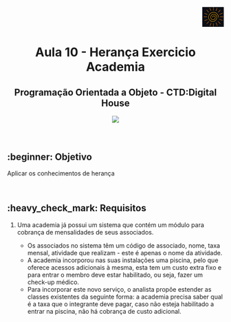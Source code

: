 <div align="right"> <img src="https://github.com/lipollis/Imagens-Git/blob/main/sun%20-%20git.jpg" width="50px"/> </div>

<h1 align="center"> Aula 10 - Herança Exercicio Academia </h1>
<h2 align="center"> Programação Orientada a Objeto - CTD:Digital House </h2>

<div align="center">
  <img src="https://cdn.jsdelivr.net/gh/devicons/devicon/icons/java/java-original-wordmark.svg" width="70px"/>
  <br>
  <br>
</div>  

<br>
<h2>:beginner: Objetivo</h2>

<p align="justify">Aplicar os conhecimentos de herança</p>

<br>
<h2>:heavy_check_mark: Requisitos </h2>

<ol>
  <li>Uma academia já possui um sistema que contém um módulo para cobrança de mensalidades de seus associados.</li>
    <ul>
      <li>Os associados no sistema têm um código de associado, nome, taxa mensal, atividade que realizam - este é apenas o nome da atividade.</li>
      <li>A academia incorporou nas suas instalações uma piscina, pelo que oferece acessos adicionais à mesma, esta tem um custo extra fixo e para entrar o membro deve estar habilitado, ou seja, fazer um check-up médico.</li>
      <li>Para incorporar este novo serviço, o analista propõe estender as classes existentes da seguinte forma: a academia precisa saber qual é a taxa que o integrante deve pagar, caso não esteja habilitado a entrar na piscina, não há cobrança de custo adicional.</li>

  </ul>
</ol>
